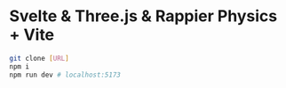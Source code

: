 # Svelte & Three.js & Rappier Physics + Vite

```bash
git clone [URL]
npm i
npm run dev # localhost:5173
```
